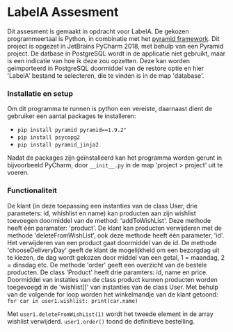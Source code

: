 # LabelA Assesment
Dit assesment is gemaakt in opdracht voor LabelA.
De gekozen programmeertaal is Python, in combinatie met het [pyramid framework](https://trypyramid.com/).
Dit project is opgezet in JetBrains PyCharm 2018, met behulp van een Pyramid project.
De datbase in PostgreSQL wordt in de applicatie niet gebruikt, maar is een indicatie van hoe ik deze zou opzetten.
Deze kan worden geimporteerd in PostgreSQL doormiddel van de restore optie en hier 'LabelA' bestand te selecteren, die te vinden is in de map 'database'.

### Installatie en setup
Om dit programma te runnen is python een vereiste, daarnaast dient de gebruiker een aantal packages te installeren:
* `pip install pyramid pyramid==1.9.2"`
* `pip install psycopg2`
* `pip install pyramid_jinja2`

Nadat de packages zijn geïnstalleerd kan het programma worden gerunt in bijvoorbeeld PyCharm, door `__init__.py` in de map 'project > project' uit te voeren.

### Functionaliteit
De klant (in deze toepassing een instanties van de class User, drie parameters: id, whishlist en name) kan producten aan zijn wishlist toevoegen doormiddel van de method: 'addToWishList'. Deze methode heeft één paramater: 'product'. De klant kan producten verwijderen met de methode 'deleteFromWishList', ook deze methode heeft één parameter, 'id'. Het verwijderen van een product gaat doormiddel van de id.
De methode 'chooseDeliveryDay' geeft de klant de mogelijkheid om een bezorgdag uit te kiezen, de dag wordt gekozen door middel van een getal, 1 = maandag, 2 = dinsdag etc. De methode 'order' geeft een overzicht van de bestele producten.
De class 'Product' heeft drie paramters: id, name en price. Doormiddel van instaties van de class product kunnen producten worden toegevoegd in de 'wishlist[]' van instanties van de class User.
Met behulp van de volgende for loop worden het winkelmandje van de klant getoond:
    `for car in user1.wishlist:
        print(car.name)`
        
Met `user1.deleteFromWishList(1)` wordt het tweede element in de array wishlist verwijderd. 
`user1.order()` toond de definitieve bestelling.